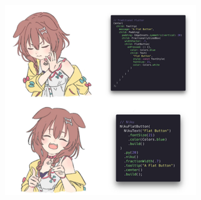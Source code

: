 <p align="center">
  <img src="https://raw.githubusercontent.com/saltyaom/niku/main/doc/images/korone-drake-format.jpg" alt="Comparison" />
</p>
